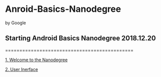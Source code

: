# Anroid-Basics-Nanodegree
by Google
## Starting Android Basics Nanodegree 2018.12.20
=============================================

[1. Welcome to the Nanodegree](https://github.com/KimJoon93/Anroid-Basics-Nanodegree/blob/Welcome-to-the-Nanodegree/README.md)

[2. User Inerface](https://github.com/KimJoon93/Anroid-Basics-Nanodegree/tree/2.User-Interface)
